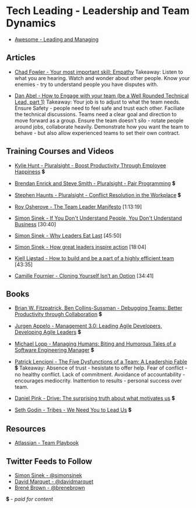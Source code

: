 # Tech Leading - Leadership and Team Dynamics

- [Awesome - Leading and Managing](https://github.com/LappleApple/awesome-leading-and-managing)

## Articles

- [Chad Fowler - Your most important skill: Empathy](http://chadfowler.com/2014/01/19/empathy.html)
Takeaway: Listen to what you are hearing. Watch and wonder about other people. Know your enemies - try to understand people you have disputes with.

- [Dan Abel - How to Engage with your team (be a Well Rounded Technical Lead, part 1)](http://www.engineeringandcareering.co.uk/2013/10/how-to-be-well-rounded-technical-lead_20.html)
Takeaway: Your job is to adjust to what the team needs. Ensure Safety - people need to feel safe and trust each other. Faciliate the technical discussions. Teams need a clear goal and direction to move forward as a group. Ensure the team doesn't silo - rotate people around jobs, collaborate heavily. Demonstrate how you want the team to behave - but also allow experienced teams to set their own contract.

## Training Courses and Videos

- [Kylie Hunt - Pluralsight - Boost Productivity Through Employee Happiness](https://app.pluralsight.com/library/courses/boost-productivity-employee-happiness) 💲

- [Brendan Enrick and Steve Smith - Pluralsight - Pair Programming](https://app.pluralsight.com/library/courses/pair-programming) 💲

- [Stephen Haunts - Pluralsight - Conflict Resolution in the Workplace](https://app.pluralsight.com/library/courses/conflict-resolution-workplace) 💲

- [Roy Osherove - The Team Leader Manifesto](https://www.youtube.com/watch?v=_UxzetgOWlE) [1:13:19]

- [Simon Sinek - If You Don't Understand People, You Don't Understand Business](https://vimeo.com/26774102)  [30:40]

- [Simon Sinek - Why Leaders Eat Last](https://vimeo.com/79899786)  [45:50]

- [Simon Sinek - How great leaders inspire action](https://www.ted.com/talks/simon_sinek_how_great_leaders_inspire_action)  [18:04]

- [Kjell Ljøstad - How to build and be a part of a highly efficient team](https://vimeo.com/131748093)  [43:35]

- [Camille Fournier - Cloning Yourself Isn’t an Option](https://vimeo.com/139907569)  [34:41]

## Books

- [Brian W. Fitzpatrick, Ben Collins-Sussman - Debugging Teams: Better Productivity through Collaboration](https://www.amazon.com/Debugging-Teams-Productivity-through-Collaboration/dp/1491932058) 💲

- [Jurgen Appelo - Management 3.0: Leading Agile Developers, Developing Agile Leaders](https://www.amazon.com/Management-3-0-Developers-Developing-Addison-Wesley/dp/0321712471) 💲

- [Michael Lopp - Managing Humans: Biting and Humorous Tales of a Software Engineering Manager](https://www.amazon.com/Managing-Humans-Humorous-Software-Engineering/dp/1484221575) 💲

- [Patrick Lencioni - The Five Dysfunctions of a Team: A Leadership Fable](https://www.amazon.com/Five-Dysfunctions-Team-Leadership-Fable/dp/0787960756) 💲
Takeaway: Absence of trust - hesistate to offer help. Fear of conflict - no healthy conflict. Lack of commitment. Avoidance of accountability - encourages mediocrity. Inattention to results  - personal success over team.

- [Daniel Pink - Drive: The surprising truth about what motivates us](https://www.amazon.com/Drive-Surprising-Truth-About-Motivates/dp/1594484805) 💲

- [Seth Godin - Tribes - We Need You to Lead Us](https://www.amazon.com/By-Seth-Godin-Tribes/dp/B00N4FWY66) 💲

## Resources

- [Atlassian - Team Playbook](https://www.atlassian.com/team-playbook)

## Twitter Feeds to Follow

- [Simon Sinek - @simonsinek](https://twitter.com/simonsinek)
- [David Marquet - @davidmarquet](https://twitter.com/ldavidmarquet)
- [Brené Brown - @brenebrown](https://twitter.com/BreneBrown)


💲 - *paid for content*